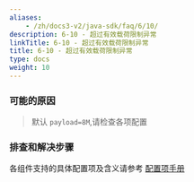 ```yaml
---
aliases:
    - /zh/docs3-v2/java-sdk/faq/6/10/
description: 6-10 - 超过有效载荷限制异常
linkTitle: 6-10 - 超过有效载荷限制异常
title: 6-10 - 超过有效载荷限制异常
type: docs
weight: 10
---
```




### 可能的原因

> 默认 `payload=8M`,请检查各项配置

### 排查和解决步骤

各组件支持的具体配置项及含义请参考 [配置项手册](/zh-cn/docs3-v2/java-sdk/reference-manual/config/properties/)